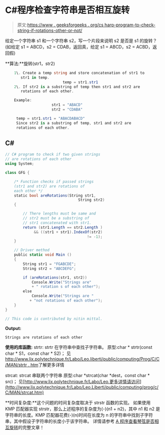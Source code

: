# C#程序检查字符串是否相互旋转

> 原文:[https://www . geeksforgeeks . org/cs harp-program-to-check-string-if-rotations-other-or-not/](https://www.geeksforgeeks.org/csharp-program-to-check-if-strings-are-rotations-of-each-other-or-not/)

给定一个字符串 s1 和一个字符串 s2，写一个片段来说明 s2 是否是 s1 的旋转？
(如给定 s1 = ABCD，s2 = CDAB，返回真，给定 s1 = ABCD，s2 = ACBD，返回假)

 **算法:**旋转(str1，str2)

```cs
    1\. Create a temp string and store concatenation of str1 to
       str1 in temp.
                          temp = str1.str1
    2\. If str2 is a substring of temp then str1 and str2 are 
       rotations of each other.

    Example:                 
                     str1 = "ABACD"
                     str2 = "CDABA"

     temp = str1.str1 = "ABACDABACD"
     Since str2 is a substring of temp, str1 and str2 are 
     rotations of each other.

```

## C#

```cs
// C# program to check if two given strings
// are rotations of each other
using System;

class GFG {

    /* Function checks if passed strings
    (str1 and str2) are rotations of
    each other */
    static bool areRotations(String str1,
                                 String str2)
    {

        // There lengths must be same and
        // str2 must be a substring of
        // str1 concatenated with str1. 
        return (str1.Length == str2.Length )
             && ((str1 + str1).IndexOf(str2)
                                     != -1);
    }

    // Driver method
    public static void Main ()
    {
        String str1 = "FGABCDE";
        String str2 = "ABCDEFG";

        if (areRotations(str1, str2))
            Console.Write("Strings are"
            + " rotation s of each other");
        else
            Console.Write("Strings are "
           + "not rotations of each other");
    }
}

// This code is contributed by nitin mittal.
```

**Output:**

```cs
Strings are rotations of each other
```

**使用的库函数:**
strtr:
strtr 在字符串中查找子字符串。
原型:char * strtr(const char * S1，const char * S2)；
见[http://www.lix.polytechnique.fr/Labo/Leo.liberti/public/computing/Prog/C/C/MAN/strtr . htm](http://www.lix.polytechnique.fr/Labo/Leo.Liberti/public/computing/prog/c/C/MAN/strstr.htm)了解更多详情

strcat:
strcat 串联两个字符串
原型:char *strcat(char *dest，const char * src)；
见[http://www.lix.polytechnique.fr/Labo/Leo.更多详情请访问](http://www.lix.polytechnique.fr/Labo/Leo.Liberti/public/computing/prog/c/C/MAN/strcat.htm)

**时间复杂度:**这个问题的时间复杂度取决于 strstr 函数的实现。
如果使用 KMP 匹配器实现 strstr，那么上述程序的复杂度为(-)(n1 + n2)，其中 n1 和 n2 是字符串的长度。KMP 匹配器花费(-)(n)时间在长度为 n 的字符串中找到子字符串，其中假设子字符串的长度小于该字符串。
详情请参考 [A 程序查看琴弦是否相互旋转](https://www.geeksforgeeks.org/a-program-to-check-if-strings-are-rotations-of-each-other/)的完整文章！